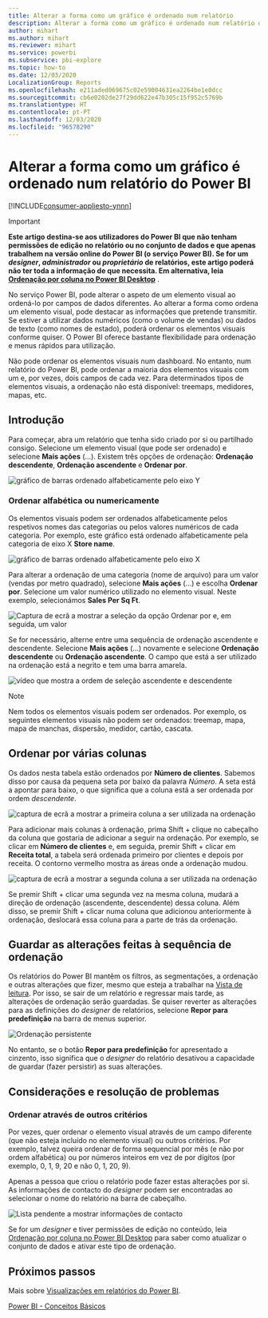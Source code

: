 ```yaml
---
title: Alterar a forma como um gráfico é ordenado num relatório
description: Alterar a forma como um gráfico é ordenado num relatório do Power BI
author: mihart
ms.author: mihart
ms.reviewer: mihart
ms.service: powerbi
ms.subservice: pbi-explore
ms.topic: how-to
ms.date: 12/03/2020
LocalizationGroup: Reports
ms.openlocfilehash: e211aded069675c02e59004631ea2264be1e0dcc
ms.sourcegitcommit: cb6e0202de27f29dd622e47b305c15f952c5769b
ms.translationtype: HT
ms.contentlocale: pt-PT
ms.lasthandoff: 12/03/2020
ms.locfileid: "96578290"
---
```

# <a name="change-how-a-chart-is-sorted-in-a-power-bi-report"></a>Alterar a forma como um gráfico é ordenado num relatório do Power BI

[!INCLUDE[consumer-appliesto-ynnn](../includes/consumer-appliesto-ynnn.md)]


> [!IMPORTANT]
> **Este artigo destina-se aos utilizadores do Power BI que não tenham permissões de edição no relatório ou no conjunto de dados e que apenas trabalhem na versão online do Power BI (o serviço Power BI). Se for um *designer*, *administrador* ou *proprietário* de relatórios, este artigo poderá não ter toda a informação de que necessita. Em alternativa, leia [Ordenação por coluna no Power BI Desktop](../create-reports/desktop-sort-by-column.md)** .

No serviço Power BI, pode alterar o aspeto de um elemento visual ao ordená-lo por campos de dados diferentes. Ao alterar a forma como ordena um elemento visual, pode destacar as informações que pretende transmitir. Se estiver a utilizar dados numéricos (como o volume de vendas) ou dados de texto (como nomes de estado), poderá ordenar os elementos visuais conforme quiser. O Power BI oferece bastante flexibilidade para ordenação e menus rápidos para utilização. 

Não pode ordenar os elementos visuais num dashboard. No entanto, num relatório do Power BI, pode ordenar a maioria dos elementos visuais com um e, por vezes, dois campos de cada vez. Para determinados tipos de elementos visuais, a ordenação não está disponível: treemaps, medidores, mapas, etc. 

## <a name="get-started"></a>Introdução

Para começar, abra um relatório que tenha sido criado por si ou partilhado consigo. Selecione um elemento visual (que pode ser ordenado) e selecione **Mais ações** (...).  Existem três opções de ordenação: **Ordenação descendente**, **Ordenação ascendente** e **Ordenar por**. 
    

![gráfico de barras ordenado alfabeticamente pelo eixo Y](media/end-user-change-sort/power-bi-actions.png)

### <a name="sort-alphabetically-or-numerically"></a>Ordenar alfabética ou numericamente

Os elementos visuais podem ser ordenados alfabeticamente pelos respetivos nomes das categorias ou pelos valores numéricos de cada categoria. Por exemplo, este gráfico está ordenado alfabeticamente pela categoria de eixo X **Store name**.

![gráfico de barras ordenado alfabeticamente pelo eixo X](media/end-user-change-sort/powerbi-sort-category.png)

Para alterar a ordenação de uma categoria (nome de arquivo) para um valor (vendas por metro quadrado), selecione **Mais ações** (...) e escolha **Ordenar por**. Selecione um valor numérico utilizado no elemento visual.  Neste exemplo, selecionámos **Sales Per Sq Ft**.

![Captura de ecrã a mostrar a seleção da opção Ordenar por e, em seguida, um valor](media/end-user-change-sort/power-bi-sort-value.png)

Se for necessário, alterne entre uma sequência de ordenação ascendente e descendente.  Selecione **Mais ações** (...) novamente e selecione **Ordenação descendente** ou **Ordenação ascendente**. O campo que está a ser utilizado na ordenação está a negrito e tem uma barra amarela.

   ![vídeo que mostra a ordem de seleção ascendente e descendente](media/end-user-change-sort/sort.gif)

> [!NOTE]
> Nem todos os elementos visuais podem ser ordenados. Por exemplo, os seguintes elementos visuais não podem ser ordenados: treemap, mapa, mapa de manchas, dispersão, medidor, cartão, cascata.

## <a name="sorting-by-multiple-columns"></a>Ordenar por várias colunas
Os dados nesta tabela estão ordenados por **Número de clientes**.  Sabemos disso por causa da pequena seta por baixo da palavra *Número*. A seta está a apontar para baixo, o que significa que a coluna está a ser ordenada por ordem *descendente*.

![captura de ecrã a mostrar a primeira coluna a ser utilizada na ordenação](media/end-user-change-sort/power-bi-sort-column.png)


Para adicionar mais colunas à ordenação, prima Shift + clique no cabeçalho da coluna que gostaria de adicionar a seguir na ordenação. Por exemplo, se clicar em **Número de clientes** e, em seguida, premir Shift + clicar em **Receita total**, a tabela será ordenada primeiro por clientes e depois por receita. O contorno vermelho mostra as áreas onde a ordenação mudou.

![captura de ecrã a mostrar a segunda coluna a ser utilizada na ordenação](media/end-user-change-sort/power-bi-sort-second.png)

Se premir Shift + clicar uma segunda vez na mesma coluna, mudará a direção de ordenação (ascendente, descendente) dessa coluna. Além disso, se premir Shift + clicar numa coluna que adicionou anteriormente à ordenação, deslocará essa coluna para a parte de trás da ordenação.


## <a name="saving-changes-you-make-to-sort-order"></a>Guardar as alterações feitas à sequência de ordenação
Os relatórios do Power BI mantêm os filtros, as segmentações, a ordenação e outras alterações que fizer, mesmo que esteja a trabalhar na [Vista de leitura](end-user-reading-view.md). Por isso, se sair de um relatório e regressar mais tarde, as alterações de ordenação serão guardadas.  Se quiser reverter as alterações para as definições do *designer* de relatórios, selecione **Repor para predefinição** na barra de menus superior. 

![Ordenação persistente](media/end-user-change-sort/power-bi-reset.png)

No entanto, se o botão **Repor para predefinição** for apresentado a cinzento, isso significa que o *designer* do relatório desativou a capacidade de guardar (fazer persistir) as suas alterações.

<a name="other"></a>
## <a name="considerations-and-troubleshooting"></a>Considerações e resolução de problemas

### <a name="sorting-using-other-criteria"></a>Ordenar através de outros critérios
Por vezes, quer ordenar o elemento visual através de um campo diferente (que não esteja incluído no elemento visual) ou outros critérios.  Por exemplo, talvez queira ordenar de forma sequencial por mês (e não por ordem alfabética) ou por números inteiros em vez de por dígitos (por exemplo, 0, 1, 9, 20 e não 0, 1, 20, 9).  

Apenas a pessoa que criou o relatório pode fazer estas alterações por si. As informações de contacto do *designer* podem ser encontradas ao selecionar o nome do relatório na barra de cabeçalho.

![Lista pendente a mostrar informações de contacto](media/end-user-change-sort/power-bi-heading.png)

Se for um *designer* e tiver permissões de edição no conteúdo, leia [Ordenação por coluna no Power BI Desktop](../create-reports/desktop-sort-by-column.md) para saber como atualizar o conjunto de dados e ativar este tipo de ordenação.

## <a name="next-steps"></a>Próximos passos
Mais sobre [Visualizações em relatórios do Power BI](end-user-visualizations.md).

[Power BI - Conceitos Básicos](end-user-basic-concepts.md)
